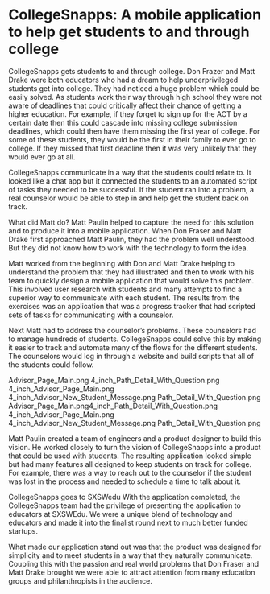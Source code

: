 ---
---
# CollegeSnapps: A mobile application to help get students to and through college

CollegeSnapps gets students to and through college.
Don Frazer and Matt Drake were both educators who had a dream to help underprivileged students get into college. They had noticed a huge problem which could be easily solved. As students work their way through high school they were not aware of deadlines that could critically affect their chance of getting a higher education.  For example, if they forget to sign up for the ACT by a certain date then this could cascade into missing college submission deadlines, which could then have them missing the first year of college. For some of these students, they would be the first in their family to ever go to college. If they missed that first deadline then it was very unlikely that they would ever go at all.

CollegeSnapps communicate in a way that the students could relate to. It looked like a chat app but it connected the students to an automated script of tasks they needed to be successful. If the student ran into a problem, a real counselor would be able to step in and help get the student back on track.

What did Matt do?
Matt Paulin helped to capture the need for this solution and to produce it into a mobile application. When Don Fraser and Matt Drake first approached Matt Paulin, they had the problem well understood. But they did not know how to work with the technology to form the idea.

Matt worked from the beginning with Don and Matt Drake helping to understand the problem that they had illustrated and then to work with his team to quickly design a mobile application that would solve this problem. This involved user research with students and many attempts to find a superior way to communicate with each student. The results from the exercises was an application that was a progress tracker that had scripted sets of tasks for communicating with a counselor.

Next Matt had to address the counselor’s problems. These counselors had to manage hundreds of students. CollegeSnapps could solve this by making it easier to track and automate many of the flows for the different students. The counselors would log in through a website and build scripts that all of the students could follow.

Advisor_Page_Main.png
4_inch_Path_Detail_With_Question.png
4_inch_Advisor_Page_Main.png
4_inch_Advisor_New_Student_Message.png
Path_Detail_With_Question.png
Advisor_Page_Main.png4_inch_Path_Detail_With_Question.png
4_inch_Advisor_Page_Main.png
4_inch_Advisor_New_Student_Message.png
Path_Detail_With_Question.png

Matt Paulin created a team of engineers and a product designer to build this vision. He worked closely to turn the vision of CollegeSnapps into a product that could be used with students. The resulting application looked simple but had many features all designed to keep students on track for college. For example, there was a way to reach out to the counselor if the student was lost in the process and needed to schedule a time to talk about it.

CollegeSnapps goes to SXSWedu
With the application completed, the CollegeSnapps team had the privilege of presenting the application to educators at SXSWEdu. We were a unique blend of technology and educators and made it into the finalist round next to much better funded startups.

What made our application stand out was that the product was designed for simplicity and to meet students in a way that they naturally communicate. Coupling this with the passion and real world problems that Don Fraser and Matt Drake brought we were able to attract attention from many education groups and philanthropists in the audience.
